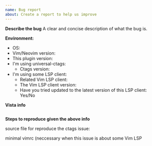 ```yaml
---
name: Bug report
about: Create a report to help us improve
---
```


<!--
    Hello, thanks for reporting a bug.

    Please understand, that without clear explanations and useful info
    the issue may be closed as unreproducible.

    Thanks.
-->

**Describe the bug**
A clear and concise description of what the bug is.

**Environment:**
- OS: <!-- e.g. macOS, Ubuntu 18.04, Windows 10 -->
- Vim/Neovim version: <!-- first two lines of `:version` command output -->
- This plugin version: <!-- output of `git rev-parse origin/master` command -->
- I'm using universal-ctags: <!-- exuberant-ctags is unsupported -->
    - Ctags version: <!-- output of `ctags --version` command -->
- I'm using some LSP client:
    - Related Vim LSP client: <!-- ale,coc,lcn,nvim_lsp,vim_lsc,vim_lsp -->
    - The Vim LSP client version:
    - Have you tried updated to the latest version of this LSP client: Yes/No

**Vista info**

<!-- Paste the output of :Vista info here, or try :Vista info+. -->

```
```

**Steps to reproduce given the above info**
<!-- If this issue is related to ctags, please also provide the source file you run Vista on. -->

source file for reproduce the ctags issue:

<!-- If this issue is related to some LSP plugin, please also provide the minimal vimrc to help reproduce -->

minimal vimrc (neccessary when this issue is about some Vim LSP